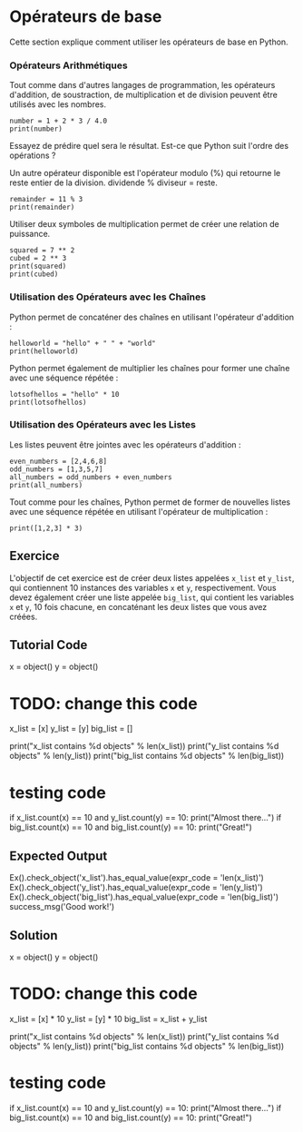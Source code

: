# Opérateurs de base
Cette section explique comment utiliser les opérateurs de base en Python.

### Opérateurs Arithmétiques

Tout comme dans d'autres langages de programmation, les opérateurs d'addition, de soustraction, de multiplication et de division peuvent être utilisés avec les nombres.

    number = 1 + 2 * 3 / 4.0
    print(number)

Essayez de prédire quel sera le résultat. Est-ce que Python suit l'ordre des opérations ?

Un autre opérateur disponible est l'opérateur modulo (%) qui retourne le reste entier de la division. dividende % diviseur = reste.

    remainder = 11 % 3
    print(remainder)

Utiliser deux symboles de multiplication permet de créer une relation de puissance.

    squared = 7 ** 2
    cubed = 2 ** 3
    print(squared)
    print(cubed)

### Utilisation des Opérateurs avec les Chaînes

Python permet de concaténer des chaînes en utilisant l'opérateur d'addition :

    helloworld = "hello" + " " + "world"
    print(helloworld)

Python permet également de multiplier les chaînes pour former une chaîne avec une séquence répétée :

    lotsofhellos = "hello" * 10
    print(lotsofhellos)

### Utilisation des Opérateurs avec les Listes

Les listes peuvent être jointes avec les opérateurs d'addition :

    even_numbers = [2,4,6,8]
    odd_numbers = [1,3,5,7]
    all_numbers = odd_numbers + even_numbers
    print(all_numbers)

Tout comme pour les chaînes, Python permet de former de nouvelles listes avec une séquence répétée en utilisant l'opérateur de multiplication :

    print([1,2,3] * 3)

Exercice
--------

L'objectif de cet exercice est de créer deux listes appelées `x_list` et `y_list`, qui contiennent 10 instances des variables `x` et `y`, respectivement. Vous devez également créer une liste appelée `big_list`, qui contient les variables `x` et `y`, 10 fois chacune, en concaténant les deux listes que vous avez créées.

Tutorial Code
-------------

x = object()
y = object()

# TODO: change this code
x_list = [x]
y_list = [y]
big_list = []

print("x_list contains %d objects" % len(x_list))
print("y_list contains %d objects" % len(y_list))
print("big_list contains %d objects" % len(big_list))

# testing code
if x_list.count(x) == 10 and y_list.count(y) == 10:
    print("Almost there...")
if big_list.count(x) == 10 and big_list.count(y) == 10:
    print("Great!")

Expected Output
---------------

Ex().check_object('x_list').has_equal_value(expr_code = 'len(x_list)')
Ex().check_object('y_list').has_equal_value(expr_code = 'len(y_list)')
Ex().check_object('big_list').has_equal_value(expr_code = 'len(big_list)')
success_msg('Good work!')

Solution
--------

x = object()
y = object()

# TODO: change this code
x_list = [x] * 10
y_list = [y] * 10
big_list = x_list + y_list

print("x_list contains %d objects" % len(x_list))
print("y_list contains %d objects" % len(y_list))
print("big_list contains %d objects" % len(big_list))

# testing code
if x_list.count(x) == 10 and y_list.count(y) == 10:
    print("Almost there...")
if big_list.count(x) == 10 and big_list.count(y) == 10:
    print("Great!")